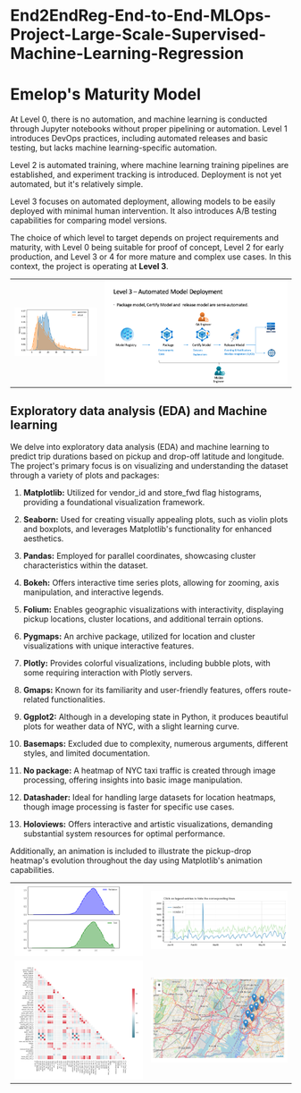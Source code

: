 # End2EndReg-End-to-End-MLOps-Project-Large-Scale-Supervised-Machine-Learning-Regression

# Emelop's Maturity Model

At Level 0, there is no automation, and machine learning is conducted through Jupyter notebooks without proper pipelining or automation. Level 1 introduces DevOps practices, including automated releases and basic testing, but lacks machine learning-specific automation.

Level 2 is automated training, where machine learning training pipelines are established, and experiment tracking is introduced. Deployment is not yet automated, but it's relatively simple.

Level 3 focuses on automated deployment, allowing models to be easily deployed with minimal human intervention. It also introduces A/B testing capabilities for comparing model versions.

The choice of which level to target depends on project requirements and maturity, with Level 0 being suitable for proof of concept, Level 2 for early production, and Level 3 or 4 for more mature and complex use cases. In this context, the project is operating at **Level 3**.

<table>
  <tr>
    <td align="center"><img src="https://github.com/neelgandhi108/End2EndReg-End-to-End-MLOps-Project-Large-Scale-Supervised-Machine-Learning-Regression/blob/main/Assets/MLModel%20(1).png" alt="MLModel(1)"></td>
    <td align="center"><img src="https://github.com/neelgandhi108/End2EndReg-End-to-End-MLOps-Project-Large-Scale-Supervised-Machine-Learning-Regression/blob/main/Assets/MLModel%20(2).png" alt="MLModel(2)"></td>
  </tr>
</table>

## Exploratory data analysis (EDA) and Machine learning

We delve into exploratory data analysis (EDA) and machine learning to predict trip durations based on pickup and drop-off latitude and longitude. The project's primary focus is on visualizing and understanding the dataset through a variety of plots and packages:

1.  **Matplotlib:** Utilized for vendor_id and store_fwd flag histograms, providing a foundational visualization framework.
    
2.  **Seaborn:** Used for creating visually appealing plots, such as violin plots and boxplots, and leverages Matplotlib's functionality for enhanced aesthetics.
    
3.  **Pandas:** Employed for parallel coordinates, showcasing cluster characteristics within the dataset.
    
4.  **Bokeh:** Offers interactive time series plots, allowing for zooming, axis manipulation, and interactive legends.
    
5.  **Folium:** Enables geographic visualizations with interactivity, displaying pickup locations, cluster locations, and additional terrain options.
    
6.  **Pygmaps:** An archive package, utilized for location and cluster visualizations with unique interactive features.
    
7.  **Plotly:** Provides colorful visualizations, including bubble plots, with some requiring interaction with Plotly servers.
    
8.  **Gmaps:** Known for its familiarity and user-friendly features, offers route-related functionalities.
    
9.  **Ggplot2:** Although in a developing state in Python, it produces beautiful plots for weather data of NYC, with a slight learning curve.
    
10.  **Basemaps:** Excluded due to complexity, numerous arguments, different styles, and limited documentation.
    
11.  **No package:** A heatmap of NYC taxi traffic is created through image processing, offering insights into basic image manipulation.
    
12.  **Datashader:** Ideal for handling large datasets for location heatmaps, though image processing is faster for specific use cases.
    
13.  **Holoviews:** Offers interactive and artistic visualizations, demanding substantial system resources for optimal performance.
    

Additionally, an animation is included to illustrate the pickup-drop heatmap's evolution throughout the day using Matplotlib's animation capabilities.

<table>
  <tr>
    <td align="center"><img src="https://github.com/neelgandhi108/End2EndReg-End-to-End-MLOps-Project-Large-Scale-Supervised-Machine-Learning-Regression/blob/main/Assets/EDA%20(1).png" alt="EDA"></td>
    <td align="center"><img src="https://github.com/neelgandhi108/End2EndReg-End-to-End-MLOps-Project-Large-Scale-Supervised-Machine-Learning-Regression/blob/main/Assets/EDA%20(2).png" alt="EDA(1)"></td>
  </tr>
  <tr>
    <td align="center"><img src="https://github.com/neelgandhi108/End2EndReg-End-to-End-MLOps-Project-Large-Scale-Supervised-Machine-Learning-Regression/blob/main/Assets/EDA%20(3).png" alt="EDA(2)"></td>
    <td align="center"><img src="https://github.com/neelgandhi108/End2EndReg-End-to-End-MLOps-Project-Large-Scale-Supervised-Machine-Learning-Regression/blob/main/Assets/EDA%20(4).png" alt="EDA(3)"></td>
  </tr>
</table>



